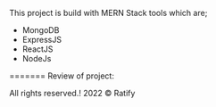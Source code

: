 This project is build with MERN Stack tools which are;
- MongoDB
- ExpressJS
- ReactJS
- NodeJs

=======
Review of project:



All rights reserved.!
2022 © Ratify